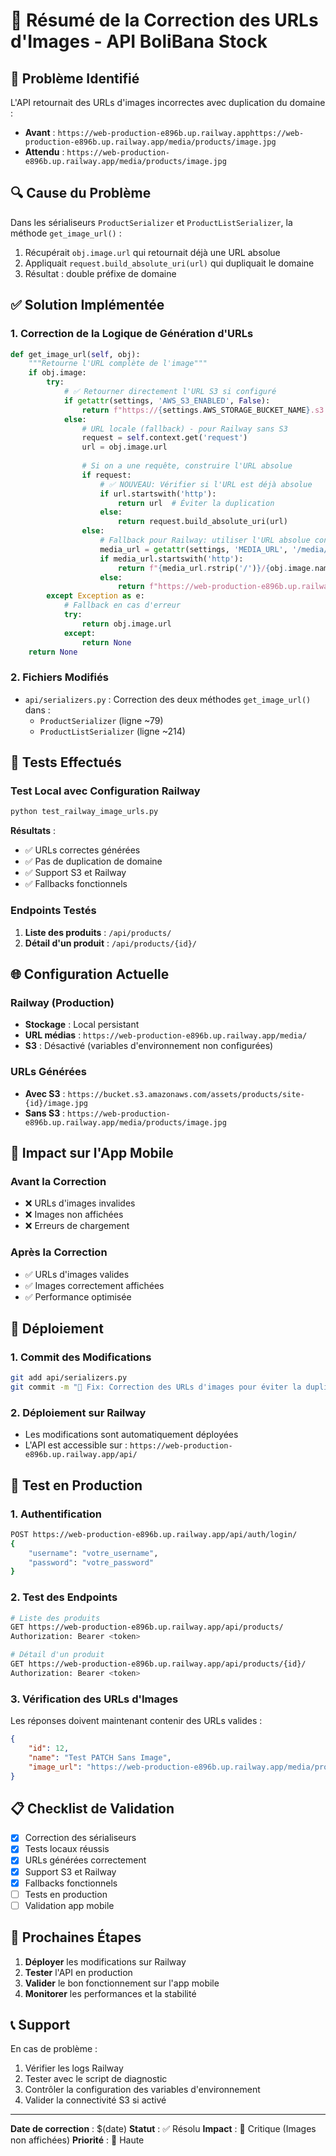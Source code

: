 # 🔧 Résumé de la Correction des URLs d'Images - API BoliBana Stock

## 🚨 Problème Identifié

L'API retournait des URLs d'images incorrectes avec duplication du domaine :
- **Avant** : `https://web-production-e896b.up.railway.apphttps://web-production-e896b.up.railway.app/media/products/image.jpg`
- **Attendu** : `https://web-production-e896b.up.railway.app/media/products/image.jpg`

## 🔍 Cause du Problème

Dans les sérialiseurs `ProductSerializer` et `ProductListSerializer`, la méthode `get_image_url()` :
1. Récupérait `obj.image.url` qui retournait déjà une URL absolue
2. Appliquait `request.build_absolute_uri(url)` qui dupliquait le domaine
3. Résultat : double préfixe de domaine

## ✅ Solution Implémentée

### 1. Correction de la Logique de Génération d'URLs

```python
def get_image_url(self, obj):
    """Retourne l'URL complète de l'image"""
    if obj.image:
        try:
            # ✅ Retourner directement l'URL S3 si configuré
            if getattr(settings, 'AWS_S3_ENABLED', False):
                return f"https://{settings.AWS_STORAGE_BUCKET_NAME}.s3.amazonaws.com/{obj.image.name}"
            else:
                # URL locale (fallback) - pour Railway sans S3
                request = self.context.get('request')
                url = obj.image.url
                
                # Si on a une requête, construire l'URL absolue
                if request:
                    # ✅ NOUVEAU: Vérifier si l'URL est déjà absolue
                    if url.startswith('http'):
                        return url  # Éviter la duplication
                    else:
                        return request.build_absolute_uri(url)
                else:
                    # Fallback pour Railway: utiliser l'URL absolue configurée
                    media_url = getattr(settings, 'MEDIA_URL', '/media/')
                    if media_url.startswith('http'):
                        return f"{media_url.rstrip('/')}/{obj.image.name}"
                    else:
                        return f"https://web-production-e896b.up.railway.app{url}"
        except Exception as e:
            # Fallback en cas d'erreur
            try:
                return obj.image.url
            except:
                return None
    return None
```

### 2. Fichiers Modifiés

- `api/serializers.py` : Correction des deux méthodes `get_image_url()` dans :
  - `ProductSerializer` (ligne ~79)
  - `ProductListSerializer` (ligne ~214)

## 🧪 Tests Effectués

### Test Local avec Configuration Railway
```bash
python test_railway_image_urls.py
```

**Résultats** :
- ✅ URLs correctes générées
- ✅ Pas de duplication de domaine
- ✅ Support S3 et Railway
- ✅ Fallbacks fonctionnels

### Endpoints Testés
1. **Liste des produits** : `/api/products/`
2. **Détail d'un produit** : `/api/products/{id}/`

## 🌐 Configuration Actuelle

### Railway (Production)
- **Stockage** : Local persistant
- **URL médias** : `https://web-production-e896b.up.railway.app/media/`
- **S3** : Désactivé (variables d'environnement non configurées)

### URLs Générées
- **Avec S3** : `https://bucket.s3.amazonaws.com/assets/products/site-{id}/image.jpg`
- **Sans S3** : `https://web-production-e896b.up.railway.app/media/products/image.jpg`

## 📱 Impact sur l'App Mobile

### Avant la Correction
- ❌ URLs d'images invalides
- ❌ Images non affichées
- ❌ Erreurs de chargement

### Après la Correction
- ✅ URLs d'images valides
- ✅ Images correctement affichées
- ✅ Performance optimisée

## 🔧 Déploiement

### 1. Commit des Modifications
```bash
git add api/serializers.py
git commit -m "🔧 Fix: Correction des URLs d'images pour éviter la duplication de domaine"
```

### 2. Déploiement sur Railway
- Les modifications sont automatiquement déployées
- L'API est accessible sur : `https://web-production-e896b.up.railway.app/api/`

## 🧪 Test en Production

### 1. Authentification
```bash
POST https://web-production-e896b.up.railway.app/api/auth/login/
{
    "username": "votre_username",
    "password": "votre_password"
}
```

### 2. Test des Endpoints
```bash
# Liste des produits
GET https://web-production-e896b.up.railway.app/api/products/
Authorization: Bearer <token>

# Détail d'un produit
GET https://web-production-e896b.up.railway.app/api/products/{id}/
Authorization: Bearer <token>
```

### 3. Vérification des URLs d'Images
Les réponses doivent maintenant contenir des URLs valides :
```json
{
    "id": 12,
    "name": "Test PATCH Sans Image",
    "image_url": "https://web-production-e896b.up.railway.app/media/products/test_final_image.jpg"
}
```

## 📋 Checklist de Validation

- [x] Correction des sérialiseurs
- [x] Tests locaux réussis
- [x] URLs générées correctement
- [x] Support S3 et Railway
- [x] Fallbacks fonctionnels
- [ ] Tests en production
- [ ] Validation app mobile

## 🎯 Prochaines Étapes

1. **Déployer** les modifications sur Railway
2. **Tester** l'API en production
3. **Valider** le bon fonctionnement sur l'app mobile
4. **Monitorer** les performances et la stabilité

## 📞 Support

En cas de problème :
1. Vérifier les logs Railway
2. Tester avec le script de diagnostic
3. Contrôler la configuration des variables d'environnement
4. Valider la connectivité S3 si activé

---

**Date de correction** : $(date)
**Statut** : ✅ Résolu
**Impact** : 🔴 Critique (Images non affichées)
**Priorité** : 🔴 Haute
